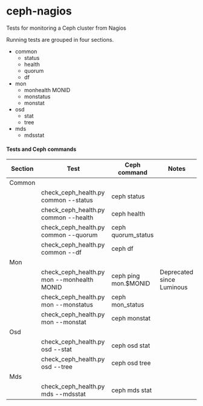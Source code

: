 # ceph-nagios


Tests for monitoring a Ceph cluster from Nagios

Running tests are grouped in four sections.
  * common
    * status
    * health
    * quorum
    * df
  * mon
    * monhealth MONID
    * monstatus
    * monstat
  * osd
    * stat
    * tree
  * mds
    * mdsstat

#### Tests and Ceph commands

| Section | Test | Ceph command | Notes |
| ------- | ---- | ------------ | ----- |
| Common |  |  | |
| | check_ceph_health.py common --status | ceph status | |
| | check_ceph_health.py common --health | ceph health | |
| | check_ceph_health.py common --quorum | ceph quorum_status | |
| | check_ceph_health.py common --df | ceph df | |
| Mon |  |  | |
| | check_ceph_health.py mon --monhealth MONID | ceph ping mon.$MONID | Deprecated since Luminous |
| | check_ceph_health.py mon --monstatus | ceph mon_status | |
| | check_ceph_health.py mon --monstat | ceph monstat | |
| Osd |  |  | |
| | check_ceph_health.py osd --stat | ceph osd stat | |
| | check_ceph_health.py osd --tree | ceph osd tree | |
| Mds |  |  | |
| | check_ceph_health.py mds --mdsstat | ceph mds stat | |
